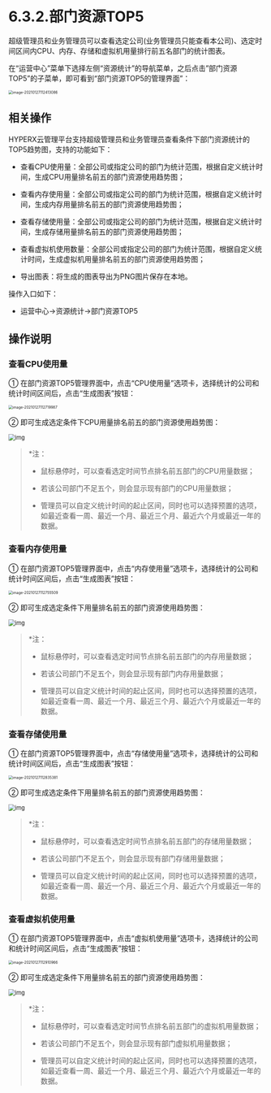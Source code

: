 # 6.3.2.部门资源TOP5

超级管理员和业务管理员可以查看选定公司(业务管理员只能查看本公司)、选定时间区间内CPU、内存、存储和虚拟机用量排行前五名部门的统计图表。

在“运营中心”菜单下选择左侧“资源统计”的导航菜单，之后点击”部门资源TOP5”的子菜单，即可看到“部门资源TOP5的管理界面”：

<img src="department_top5.assets/image-20210127112413086.png" alt="image-20210127112413086" style="zoom:50%;" />

## 相关操作

HYPERX云管理平台支持超级管理员和业务管理员查看条件下部门资源统计的TOP5趋势图，支持的功能如下：

- 查看CPU使用量：全部公司或指定公司的部门为统计范围，根据自定义统计时间，生成CPU用量排名前五的部门资源使用趋势图；

- 查看内存使用量：全部公司或指定公司的部门为统计范围，根据自定义统计时间，生成内存用量排名前五的部门资源使用趋势图；

- 查看存储使用量：全部公司或指定公司的部门为统计范围，根据自定义统计时间，生成存储用量排名前五的部门资源使用趋势图；

- 查看虚拟机使用数量：全部公司或指定公司的部门为统计范围，根据自定义统计时间，生成虚拟机用量排名前五的部门资源使用趋势图；

- 导出图表：将生成的图表导出为PNG图片保存在本地。


操作入口如下：

- 运营中心→资源统计→部门资源TOP5


## 操作说明

### 查看CPU使用量

① 在部门资源TOP5管理界面中，点击“CPU使用量”选项卡，选择统计的公司和统计时间区间后，点击“生成图表”按钮：

<img src="department_top5.assets/image-20210127112719987.png" alt="image-20210127112719987" style="zoom:50%;" />

② 即可生成选定条件下CPU用量排名前五的部门资源使用趋势图：

<img src="department_top5.assets/clip_image006.png" alt="img" style="zoom:80%;" />

> *注：
>
> - 鼠标悬停时，可以查看选定时间节点排名前五部门的CPU用量数据；
>
> - 若该公司部门不足五个，则会显示现有部门的CPU用量数据；
>
> - 管理员可以自定义统计时间的起止区间，同时也可以选择预置的选项，如最近查看一周、最近一个月、最近三个月、最近六个月或最近一年的数据。
>

### 查看内存使用量

① 在部门资源TOP5管理界面中，点击“内存使用量”选项卡，选择统计的公司和统计时间区间后，点击“生成图表”按钮：

<img src="department_top5.assets/image-20210127112755509.png" alt="image-20210127112755509" style="zoom:50%;" />

② 即可生成选定条件下用量排名前五的部门资源使用趋势图：

<img src="department_top5.assets/clip_image010.png" alt="img" style="zoom:80%;" />

> *注：
>
> - 鼠标悬停时，可以查看选定时间节点排名前五部门的内存用量数据；
>
> - 若该公司部门不足五个，则会显示现有部门内存用量数据；
>
> - 管理员可以自定义统计时间的起止区间，同时也可以选择预置的选项，如最近查看一周、最近一个月、最近三个月、最近六个月或最近一年的数据。
>

### 查看存储使用量

① 在部门资源TOP5管理界面中，点击“存储使用量”选项卡，选择统计的公司和统计时间区间后，点击“生成图表”按钮：

<img src="department_top5.assets/image-20210127112835381.png" alt="image-20210127112835381" style="zoom:50%;" />

② 即可生成选定条件下用量排名前五的部门资源使用趋势图：

<img src="department_top5.assets/clip_image014.png" alt="img" style="zoom:80%;" />

> *注：
>
> - 鼠标悬停时，可以查看选定时间节点排名前五部门的存储用量数据；
>
> - 若该公司部门不足五个，则会显示现有部门存储用量数据；
>
> - 管理员可以自定义统计时间的起止区间，同时也可以选择预置的选项，如最近查看一周、最近一个月、最近三个月、最近六个月或最近一年的数据。
>

### 查看虚拟机使用量

① 在部门资源TOP5管理界面中，点击“虚拟机使用量”选项卡，选择统计的公司和统计时间区间后，点击“生成图表”按钮：

<img src="department_top5.assets/image-20210127112910966.png" alt="image-20210127112910966" style="zoom:50%;" />

② 即可生成选定条件下用量排名前五的部门资源使用趋势图：

<img src="department_top5.assets/clip_image018.png" alt="img" style="zoom:80%;" />

> *注：
>
> - 鼠标悬停时，可以查看选定时间节点排名前五部门的虚拟机用量数据；
>
> - 若该公司部门不足五个，则会显示现有部门虚拟机用量数据；
>
> - 管理员可以自定义统计时间的起止区间，同时也可以选择预置的选项，如最近查看一周、最近一个月、最近三个月、最近六个月或最近一年的数据。

